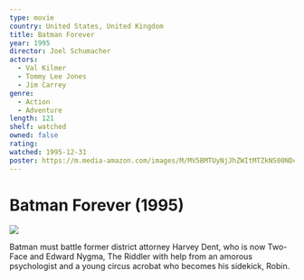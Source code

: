 ```yaml
---
type: movie
country: United States, United Kingdom
title: Batman Forever
year: 1995
director: Joel Schumacher
actors:
  - Val Kilmer
  - Tommy Lee Jones
  - Jim Carrey
genre:
  - Action
  - Adventure
length: 121
shelf: watched
owned: false
rating:
watched: 1995-12-31
poster: https://m.media-amazon.com/images/M/MV5BMTUyNjJhZWItMTZkNS00NDc4LTllNjUtYTg3NjczMzA5ZTViXkEyXkFqcGc@._V1_SX300.jpg
---
```


# Batman Forever (1995)

![](https://m.media-amazon.com/images/M/MV5BMTUyNjJhZWItMTZkNS00NDc4LTllNjUtYTg3NjczMzA5ZTViXkEyXkFqcGc@._V1_SX300.jpg)

Batman must battle former district attorney Harvey Dent, who is now Two-Face and Edward Nygma, The Riddler with help from an amorous psychologist and a young circus acrobat who becomes his sidekick, Robin.